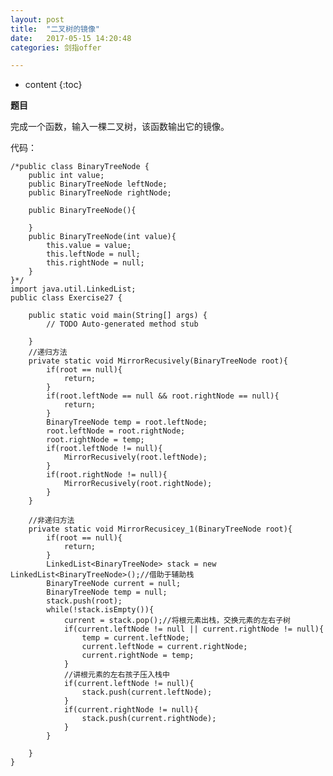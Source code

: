 ```yaml
---
layout: post
title:  "二叉树的镜像"
date:   2017-05-15 14:20:48
categories: 剑指offer

---
```


* content
{:toc}

**题目**

完成一个函数，输入一棵二叉树，该函数输出它的镜像。

代码：

	/*public class BinaryTreeNode {
		public int value;
		public BinaryTreeNode leftNode;
		public BinaryTreeNode rightNode;
		
		public BinaryTreeNode(){
			
		}
		public BinaryTreeNode(int value){
			this.value = value;
			this.leftNode = null;
			this.rightNode = null;
		}
	}*/
	import java.util.LinkedList;
	public class Exercise27 {

		public static void main(String[] args) {
			// TODO Auto-generated method stub

		}
		//递归方法
		private static void MirrorRecusively(BinaryTreeNode root){
			if(root == null){
				return;
			}
			if(root.leftNode == null && root.rightNode == null){
				return;
			}
			BinaryTreeNode temp = root.leftNode;
			root.leftNode = root.rightNode;
			root.rightNode = temp;
			if(root.leftNode != null){
				MirrorRecusively(root.leftNode);
			}
			if(root.rightNode != null){
				MirrorRecusively(root.rightNode);
			}
		}
		
		//非递归方法
		private static void MirrorRecusicey_1(BinaryTreeNode root){
			if(root == null){
				return;
			}
			LinkedList<BinaryTreeNode> stack = new LinkedList<BinaryTreeNode>();//借助于辅助栈
			BinaryTreeNode current = null;
			BinaryTreeNode temp = null;
			stack.push(root);
			while(!stack.isEmpty()){
				current = stack.pop();//将根元素出栈，交换元素的左右子树
				if(current.leftNode != null || current.rightNode != null){
					temp = current.leftNode;
					current.leftNode = current.rightNode;
					current.rightNode = temp;
				}
				//讲根元素的左右孩子压入栈中
				if(current.leftNode != null){
					stack.push(current.leftNode);
				}
				if(current.rightNode != null){
					stack.push(current.rightNode);
				}
			}
			
		}
	}
